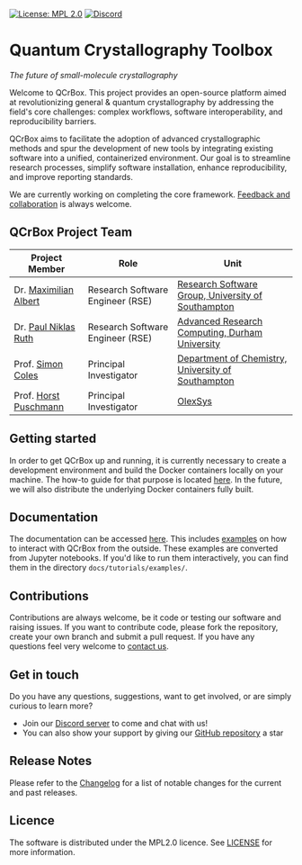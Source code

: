 [![License: MPL 2.0](https://img.shields.io/badge/License-MPL_2.0-blue.svg)](https://opensource.org/licenses/MPL-2.0)
<a href="https://discord.com/invite/eU2ya5psxH" target="_blank">
      <img alt="Discord" src="https://img.shields.io/discord/1219613211209240637?logo=discord">
</a>

# Quantum Crystallography Toolbox

*The future of small-molecule crystallography*

Welcome to QCrBox. This project provides an open-source platform aimed at revolutionizing general &
quantum crystallography by addressing the field's core challenges: complex workflows, software
interoperability, and reproducibility barriers.

QCrBox aims to facilitate the adoption of advanced crystallographic methods and spur the development
of new tools by integrating existing software into a unified, containerized environment. Our goal is
to streamline research processes, simplify software installation, enhance reproducibility, and improve
reporting standards.

We are currently working on completing the core framework. [Feedback and collaboration](#get-in-touch)
is always welcome.


## QCrBox Project Team
| Project Member                                                                         | Role  | Unit   |
|----------------------------------------------------------------------------------------|-------|--------|
| Dr. [Maximilian Albert](https://github.com/maxalbert)                                  |  Research Software Engineer (RSE) | [Research Software Group, University of Southampton ](https://rsgsoton.net/)                       |
| Dr. [Paul Niklas Ruth](https://github.com/Niolon)                                      |  Research Software Engineer (RSE) | [Advanced Research Computing, Durham University](https://www.durham.ac.uk/research/institutes-and-centres/advanced-research-computing/)                       |
| Prof. [Simon Coles](https://www.southampton.ac.uk/people/5wzkxv/professor-simon-coles) | Principal Investigator      | [Department of Chemistry, University of Southampton](https://www.southampton.ac.uk/research/areas/chemistry) |
| Prof. [Horst Puschmann](https://github.com/mulomulo)                                   | Principal Investigator      | [OlexSys](https://www.olexsys.org/) |


## Getting started

In order to get QCrBox up and running, it is currently necessary to create a development environment and build
the Docker containers locally on your machine. The how-to guide for that purpose is located
[here](https://qcrbox.github.io/QCrBox/how_to_guides/set_up_a_dev_environment/). In the future, we will also
distribute the underlying Docker containers fully built.


## Documentation
The documentation can be accessed [here](https://qcrbox.github.io/QCrBox/). This includes
[examples](https://qcrbox.github.io/QCrBox/tutorials/contents/) on how to interact with QCrBox
from the outside. These examples are converted from Jupyter notebooks. If you'd like to run
them interactively, you can find them in the directory `docs/tutorials/examples/`.


## Contributions

Contributions are always welcome, be it code or testing our software and raising issues. If you want to contribute
code, please fork the repository, create your own branch and submit a pull request. If you have any questions feel
very welcome to [contact us](#get-in-touch).


## Get in touch

Do you have any questions, suggestions, want to get involved, or are simply curious to learn more?

- Join our [Discord server](https://discord.gg/CWnQJvVv) to come and chat with us!
- You can also show your support by giving our [GitHub repository](https://github.com/QCrBox/QCrBox) a star


## Release Notes

Please refer to the [Changelog](https://qcrbox.github.io/QCrBox/CHANGELOG/) for a list of notable changes for the
current and past releases.

## Licence
The software is distributed under the MPL2.0 licence. See [LICENSE](./LICENSE) for more information.
